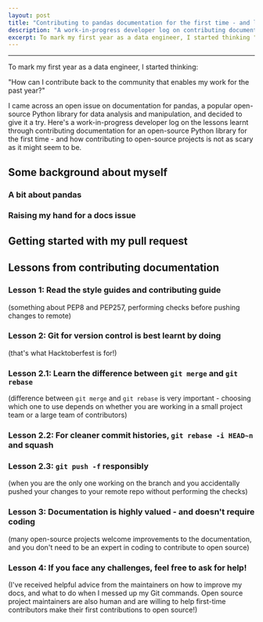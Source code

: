 ```yaml
---
layout: post
title: "Contributing to pandas documentation for the first time - and lessons learnt"
description: "A work-in-progress developer log on contributing documentation for a popular open-source project for the first time."
excerpt: To mark my first year as a data engineer, I started thinking "How can I contribute back to the community that enables my work for the past year?" I came across an open issue on documentation for pandas, a popular open-source Python library for data analysis and manipulation, and decided to give it a try. Here's a work-in-progress developer log on the lessons learnt through contributing documentation to an open-source Python library for the first time - and how contributing to open-source projects is not as scary as it might seem to be.
---
```

---

To mark my first year as a data engineer, I started thinking: 

"How can I contribute back to the community that enables my work for the past year?"

I came across an open issue on documentation for pandas, a popular open-source Python library for data analysis and manipulation, and decided to give it a try. Here's a work-in-progress developer log on the lessons learnt through contributing documentation for an open-source Python library for the first time - and how contributing to open-source projects is not as scary as it might seem to be.

## Some background about myself



### A bit about pandas



### Raising my hand for a docs issue


## Getting started with my pull request


## Lessons from contributing documentation


### Lesson 1: Read the style guides and contributing guide

(something about PEP8 and PEP257, performing checks before pushing changes to remote)

### Lesson 2: Git for version control is best learnt by doing

(that's what Hacktoberfest is for!)

### Lesson 2.1: Learn the difference between `git merge` and `git rebase`

(difference between `git merge` and `git rebase` is very important - choosing which one to use depends on whether you are working in a small project team or a large team of contributors)

### Lesson 2.2: For cleaner commit histories, `git rebase -i HEAD~n` and squash

### Lesson 2.3: `git push -f` responsibly

(when you are the only one working on the branch and you accidentally pushed your changes to your remote repo without performing the checks)

### Lesson 3: Documentation is highly valued - and doesn't require coding

(many open-source projects welcome improvements to the documentation, and you don't need to be an expert in coding to contribute to open source)

### Lesson 4: If you face any challenges, feel free to ask for help!

(I've received helpful advice from the maintainers on how to improve my docs, and what to do when I messed up my Git commands. Open source project maintainers are also human and are willing to help first-time contributors make their first contributions to open source!)
